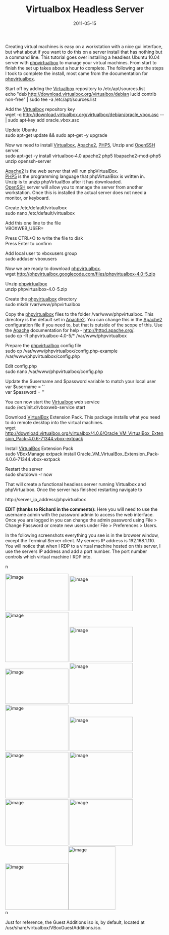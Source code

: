 ﻿---
layout: post
title: Virtualbox Headless Server
date: 2011-05-15
categories: None
---

Creating virtual machines is easy on a workstation with a nice gui interface, but what about if you want to do this on a server install that has nothing but a command line. This tutorial goes over installing a headless Ubuntu 10.04 server with <a href="http://code.google.com/p/phpvirtualbox/" target="_blank">phpvirtualbox</a> to manage your virtual machines. From start to finish the set up takes about a hour to complete. The following are the steps I took to complete the install, most came from the documentation for <a href="http://code.google.com/p/phpvirtualbox/" target="_blank">phpvirtualbox</a>.  

Start off by adding the <a href="http://virtualbox.org/" target="_blank">Virtualbox</a> repository to /etc/apt/sources.list  
echo "deb <a href="http://download.virtualbox.org/virtualbox/debian" target="_blank">http://download.virtualbox.org/virtualbox/debian</a> lucid contrib non-free" | sudo tee -a /etc/apt/sources.list  


Add the <a href="http://virtualbox.org/" target="_blank">Virtualbox</a> repository key  
wget -q <a href="http://download.virtualbox.org/virtualbox/debian/oracle_vbox.asc" target="_blank">http://download.virtualbox.org/virtualbox/debian/oracle_vbox.asc</a> -- | sudo apt-key add oracle_vbox.asc  


Update Ubuntu  
sudo apt-get update && sudo apt-get -y upgrade  


Now we need to install <a href="http://virtualbox.org/" target="_blank">Virtualbox</a>, <a href="http://httpd.apache.org/" target="_blank">Apache2</a>, <a href="http://php.org/" target="_blank">PHP5</a>, Unzip and <a href="http://openssh.com/" target="_blank">OpenSSH </a>server.  
sudo apt-get -y install virtualbox-4.0 apache2 php5 libapache2-mod-php5 unzip openssh-server  


<a href="http://httpd.apache.org/" target="_blank">Apache2</a> is the web server that will run phpVirtualBox.  
<a href="http://php.org/" target="_blank">PHP5</a> is the programming language that phpVirtualBox is written in.  
Unzip is to unzip phpVirtualBox after it has downloaded.  
<a href="http://www.openssh.com/" target="_blank">OpenSSH</a> server will allow you to manage the server from another workstation. Once this is installed the actual server does not need a monitor, or keyboard.  

Create /etc/default/virtualbox  
sudo nano /etc/default/virtualbox  


Add this one line to the file  
VBOXWEB_USER=  

Press CTRL+O to write the file to disk  
Press Enter to confirm  

Add local user to vboxusers group  
sudo adduser vboxusers  


Now we are ready to download <a href="http://code.google.com/p/phpvirtualbox/" target="_blank">phpvirtualbox</a>.  
wget <a href="http://phpvirtualbox.googlecode.com/files/phpvirtualbox-4.0-5.zip" target="_blank">http://phpvirtualbox.googlecode.com/files/phpvirtualbox-4.0-5.zip</a>  


Unzip <a href="http://code.google.com/p/phpvirtualbox/" target="_blank">phpvirtualbox</a>  
unzip phpvirtualbox-4.0-5.zip  


Create the <a href="http://code.google.com/p/phpvirtualbox/" target="_blank">phpvirtualbox</a> directory  
sudo mkdir /var/www/phpvirtualbox  


Copy the <a href="http://code.google.com/p/phpvirtualbox/" target="_blank">phpvirtualbox</a> files to the folder /var/www/phpvirtualbox. This directory is the default set in <a href="http://httpd.apache.org/" target="_blank">Apache2</a>. You can change this in the <a href="http://httpd.apache.org/" target="_blank">Apache2</a> configuration file if you need to, but that is outside of the scope of this. Use the <a href="http://httpd.apache.org/" target="_blank">Apache</a> documentation for help - <a href="http://httpd.apache.org/" target="_blank">http://httpd.apache.org/</a>.  
sudo cp -R phpvirtualbox-4.0-5/* /var/www/phpvirtualbox  


Prepare the <a href="http://code.google.com/p/phpvirtualbox/" target="_blank">phpvirtualbox</a> config file  
sudo cp /var/www/phpvirtualbox/config.php-example /var/www/phpvirtualbox/config.php  


Edit config.php  
sudo nano /var/www/phpvirtualbox/config.php  


Update the $username and $password variable to match your local user  
var $username = ''  
var $password = ''  


You can now start the <a href="http://virtualbox.org/" target="_blank">Virtualbox</a> web service  
sudo /ect/init.d/vboxweb-service start  


Download <a href="http://virtualbox.org/" target="_blank">VirtualBox</a> Extension Pack. This package installs what you need to do remote desktop into the virtual machines.  
wget <a href="http://download.virtualbox.org/virtualbox/4.0.6/Oracle_VM_VirtualBox_Extension_Pack-4.0.6-71344.vbox-extpack" target="_blank">http://download.virtualbox.org/virtualbox/4.0.6/Oracle_VM_VirtualBox_Extension_Pack-4.0.6-71344.vbox-extpack</a>  


Install <a href="http://virtualbox.org/" target="_blank">VirtualBox</a> Extension Pack  
sudo VBoxManage extpack install Oracle_VM_VirtualBox_Extension_Pack-4.0.6-71344.vbox-extpack  


Restart the server  
sudo shutdown -r now  


That will create a functional headless server running Virtualbox and phpVirtualbox. Once the server has finished restarting navigate to  

http://server_ip_address/phpvirtualbox  

**EDIT (thanks to Richard in the comments):** Here you will need to use the username admin with the password admin to access the web interface. Once you are logged in you can change the admin password using File &gt; Change Password or create new users under File &gt; Preferences &gt; Users.  

In the following screenshots everything you see is in the browser window, except the Terminal Server client. My servers IP address is 192.168.1.110. You will notice that when I RDP to a virtual machine hosted on this server, I use the servers IP address and add a port number. The port number controls which virtual machine I RDP into.  

  n<div class="separator"><a href="http://3.bp.blogspot.com/-JTWQ0Jz3h4Y/T1k7Fxiyy0I/AAAAAAAABR4/vm6gl4Tboo4/s1600/phpvbox_1.png" target="_blank"><img alt="image" height="118" src="http://3.bp.blogspot.com/-JTWQ0Jz3h4Y/T1k7Fxiyy0I/AAAAAAAABR4/vm6gl4Tboo4/s200/phpvbox_1.png" width="200"/></a> <a href="http://3.bp.blogspot.com/-qqN88-ufIt4/T1k7GO7p-fI/AAAAAAAABSA/vZ7gb10PsWQ/s1600/phpvbox_10.png" target="_blank"><img alt="image" height="111" src="http://3.bp.blogspot.com/-qqN88-ufIt4/T1k7GO7p-fI/AAAAAAAABSA/vZ7gb10PsWQ/s200/phpvbox_10.png" width="200"/></a> <a href="http://3.bp.blogspot.com/-Tgpb5A6zTUI/T1k7G1qKAwI/AAAAAAAABSI/drTzAJdbLGw/s1600/phpvbox_11.png" target="_blank"><img alt="image" height="158" src="http://3.bp.blogspot.com/-Tgpb5A6zTUI/T1k7G1qKAwI/AAAAAAAABSI/drTzAJdbLGw/s200/phpvbox_11.png" width="200"/></a> <a href="http://1.bp.blogspot.com/-JROGEpXEupw/T1k7HCQT64I/AAAAAAAABSQ/RVvYt_JwtAs/s1600/phpvbox_12.png" target="_blank"><img alt="image" height="111" src="http://1.bp.blogspot.com/-JROGEpXEupw/T1k7HCQT64I/AAAAAAAABSQ/RVvYt_JwtAs/s200/phpvbox_12.png" width="200"/></a> <a href="http://4.bp.blogspot.com/-9BPT_wHpbtc/T1k7HgWRa0I/AAAAAAAABSY/b31y8vO39sg/s1600/phpvbox_13.png" target="_blank"><img alt="image" height="111" src="http://4.bp.blogspot.com/-9BPT_wHpbtc/T1k7HgWRa0I/AAAAAAAABSY/b31y8vO39sg/s200/phpvbox_13.png" width="200"/></a> <a href="http://3.bp.blogspot.com/--E02caxAICs/T1k7IVTsjwI/AAAAAAAABSo/isRn3GzC98s/s1600/phpvbox_2.png" target="_blank"><img alt="image" height="129" src="http://3.bp.blogspot.com/--E02caxAICs/T1k7IVTsjwI/AAAAAAAABSo/isRn3GzC98s/s200/phpvbox_2.png" width="200"/></a> <a href="http://3.bp.blogspot.com/-ZE62XX87bXM/T1k7ImSl2WI/AAAAAAAABSs/dkSNcMK6BBU/s1600/phpvbox_3.png" target="_blank"><img alt="image" height="146" src="http://3.bp.blogspot.com/-ZE62XX87bXM/T1k7ImSl2WI/AAAAAAAABSs/dkSNcMK6BBU/s200/phpvbox_3.png" width="200"/></a> <a href="http://3.bp.blogspot.com/-Gadz3i6f_G4/T1k7JPNKxNI/AAAAAAAABS0/1XQlMENClL0/s1600/phpvbox_4.png" target="_blank"><img alt="image" height="108" src="http://3.bp.blogspot.com/-Gadz3i6f_G4/T1k7JPNKxNI/AAAAAAAABS0/1XQlMENClL0/s200/phpvbox_4.png" width="200"/></a> <a href="http://4.bp.blogspot.com/-d_9_H2tCGeE/T1k7JrVtVCI/AAAAAAAABS8/hq8JFwcxN44/s1600/phpvbox_5.png" target="_blank"><img alt="image" height="146" src="http://4.bp.blogspot.com/-d_9_H2tCGeE/T1k7JrVtVCI/AAAAAAAABS8/hq8JFwcxN44/s200/phpvbox_5.png" width="200"/></a> <a href="http://1.bp.blogspot.com/-sOYDnt2gJhA/T1k7KGXYAvI/AAAAAAAABTI/HUdGJ0ZVyn4/s1600/phpvbox_6.png" target="_blank"><img alt="image" height="146" src="http://1.bp.blogspot.com/-sOYDnt2gJhA/T1k7KGXYAvI/AAAAAAAABTI/HUdGJ0ZVyn4/s200/phpvbox_6.png" width="200"/></a> <a href="http://2.bp.blogspot.com/-N2wul8e0KBo/T1k7KkbPBXI/AAAAAAAABTQ/qrPDzUgVTLE/s1600/phpvbox_7.png" target="_blank"><img alt="image" height="146" src="http://2.bp.blogspot.com/-N2wul8e0KBo/T1k7KkbPBXI/AAAAAAAABTQ/qrPDzUgVTLE/s200/phpvbox_7.png" width="200"/></a> <a href="http://4.bp.blogspot.com/-7oKjxIRPjiQ/T1k7LFzZIGI/AAAAAAAABTY/ShFBvZavGW8/s1600/phpvbox_8.png" target="_blank"><img alt="image" height="146" src="http://4.bp.blogspot.com/-7oKjxIRPjiQ/T1k7LFzZIGI/AAAAAAAABTY/ShFBvZavGW8/s200/phpvbox_8.png" width="200"/></a> <a href="http://2.bp.blogspot.com/-e1hwr9H1PYE/T1k7NOIfm7I/AAAAAAAABTg/N-UboG0NfwE/s1600/phpvbox_9.png" target="_blank"><img alt="image" height="146" src="http://2.bp.blogspot.com/-e1hwr9H1PYE/T1k7NOIfm7I/AAAAAAAABTg/N-UboG0NfwE/s200/phpvbox_9.png" width="200"/></a><a href="http://2.bp.blogspot.com/-aCVjbZNNkc0/T1k7H0IQ4HI/AAAAAAAABSg/toPtrXTxbfE/s1600/phpvbox_14.png" target="_blank"><img alt="image" height="200" src="http://2.bp.blogspot.com/-aCVjbZNNkc0/T1k7H0IQ4HI/AAAAAAAABSg/toPtrXTxbfE/s200/phpvbox_14.png" width="149"/></a></div>n  

Just for reference, the Guest Additions iso is, by default, located at /usr/share/virtualbox/VBoxGuestAdditions.iso.
